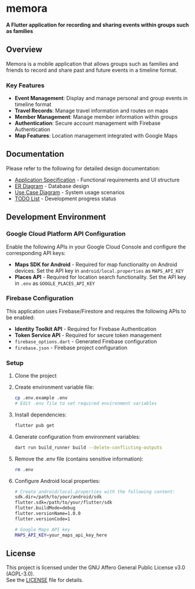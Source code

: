 # memora

**A Flutter application for recording and sharing events within groups such as families**

## Overview

Memora is a mobile application that allows groups such as families and friends to record and share past and future events in a timeline format.

### Key Features

- **Event Management**: Display and manage personal and group events in timeline format
- **Travel Records**: Manage travel information and routes on maps
- **Member Management**: Manage member information within groups
- **Authentication**: Secure account management with Firebase Authentication
- **Map Features**: Location management integrated with Google Maps

## Documentation

Please refer to the following for detailed design documentation:

- [Application Specification](./doc/app_spec.md) - Functional requirements and UI structure
- [ER Diagram](./doc/er_diagram.md) - Database design
- [Use Case Diagram](./doc/usecase_diagram.md) - System usage scenarios
- [TODO List](./doc/todo_list.md) - Development progress status

## Development Environment

### Google Cloud Platform API Configuration

Enable the following APIs in your Google Cloud Console and configure the corresponding API keys:
- **Maps SDK for Android** - Required for map functionality on Android devices. Set the API key in `android/local.properties` as `MAPS_API_KEY`
- **Places API** - Required for location search functionality. Set the API key in `.env` as `GOOGLE_PLACES_API_KEY`

### Firebase Configuration

This application uses Firebase/Firestore and requires the following APIs to be enabled:
- **Identity Toolkit API** - Required for Firebase Authentication
- **Token Service API** - Required for secure token management
- `firebase_options.dart` - Generated Firebase configuration
- `firebase.json` - Firebase project configuration

### Setup

1. Clone the project
2. Create environment variable file:
   ```bash
   cp .env.example .env
   # Edit .env file to set required environment variables
   ```

3. Install dependencies:
   ```bash
   flutter pub get
   ```

4. Generate configuration from environment variables:
   ```bash
   dart run build_runner build --delete-conflicting-outputs
   ```

5. Remove the .env file (contains sensitive information):
   ```bash
   rm .env
   ```

6. Configure Android local properties:
   ```bash
   # Create android/local.properties with the following content:
   sdk.dir=/path/to/your/android/sdk
   flutter.sdk=/path/to/your/flutter/sdk
   flutter.buildMode=debug
   flutter.versionName=1.0.0
   flutter.versionCode=1
   
   # Google Maps API key
   MAPS_API_KEY=your_maps_api_key_here
   ```

## License

This project is licensed under the GNU Affero General Public License v3.0 (AGPL-3.0).  
See the [LICENSE](./LICENSE) file for details.
